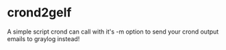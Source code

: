 crond2gelf
==========

A simple script crond can call with it's -m option to send your crond output emails to graylog instead!
